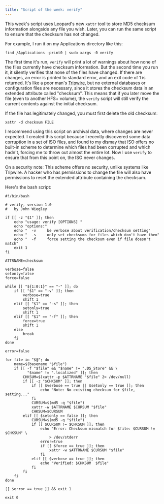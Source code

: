 ```yaml
---
title: "Script of the week: verify"
---
```


This week's script uses Leopard's new `xattr` tool to store MD5 checksum information alongside any file you wish.  Later, you can run the same script to ensure that the checksum has not changed.

<!--more-->
For example, I run it on my Applications directory like this:

    find /Applications -print0 | sudo xargs -0 verify

The first time it's run, `verify` will print a lot of warnings about how none of the files currently have checksum information.  But the second time you run it, it silently verifies that none of the files have changed.  If there are changes, an error is printed to standard error, and an exit code of 1 is returned.  It's like a poor man's [Tripwire][], but no external databases or configuration files are necessary, since it stores the checksum data in an extended attribute called "checksum".  This means that if you later move the file (even to another HFS+ volume), the `verify` script will still verify the current contents against the initial checksum.

If the file has legitimately changed, you must first delete the old checksum:

    xattr -d checksum FILE

I recommend using this script on archival data, where changes are never expected.  I created this script because I recently discovered some data corruption in a set of ISO files, and found to my dismay that ISO offers no built-in scheme to determine which files had been corrupted and which hadn't, forcing me to throw out almost the entire lot.  Now I use `verify` to ensure that from this point on, the ISO never changes.

On a security note: This scheme offers no security, unlike systems like Tripwire.  A hacker who has permissions to change the file will also have permissions to reset the extended attribute containing the checksum.

Here's the bash script:

    #!/bin/bash
    
    # verify, version 1.0
    #   by John Wiegley 
    
    if [[ -z "$1" ]]; then
        echo "usage: verify [OPTIONS] "
        echo "options:"
        echo "  -v     be verbose about verification/checksum setting"
        echo "  -s     only set checksums for files which don't have them"
        echo "  -f     force setting the checksum even if file doesn't match"
        exit 1
    fi
    
    ATTRNAME=checksum
    
    verbose=false
    setonly=false
    force=false
    
    while [[ "${1:0:1}" == "-" ]]; do
        if [[ "$1" == "-v" ]]; then
            verbose=true
            shift 1
        elif [[ "$1" == "-s" ]]; then
            setonly=true
            shift 1
        elif [[ "$1" == "-f" ]]; then
            force=true
            shift 1
        else
            break
        fi
    done
    
    error=false
    
    for file in "$@"; do
        name=$(basename "$file")
        if [[ -f "$file" && "$name" != ".DS_Store" && \
              "$name" != ".localized" ]]; then
            CHKSUM=$(xattr -p $ATTRNAME "$file" 2> /dev/null)
            if [[ -z "$CHKSUM" ]]; then
                if [[ $verbose == true || $setonly == true ]]; then
                    echo "Note: No existing checksum for $file, setting..."
                fi
                CURSUM=$(md5 -q "$file")
                xattr -w $ATTRNAME $CURSUM "$file"
                CHKSUM=$CURSUM
            elif [[ $setonly == false ]]; then
                CURSUM=$(md5 -q "$file")
                if [[ $CURSUM != $CHKSUM ]]; then
                    echo "Error: Checksum mismatch for $file: $CURSUM != $CHKSUM" \
                        > /dev/stderr
                    error=true
                    if [[ $force == true ]]; then
                        xattr -w $ATTRNAME $CURSUM "$file"
                    fi
                elif [[ $verbose == true ]]; then
                    echo "Verified: $CHKSUM  $file"
                fi
            fi
        fi
    done
    
    [[ $error == true ]] && exit 1
    
    exit 0

[Tripwire]: http://sourceforge.net/projects/tripwire/

